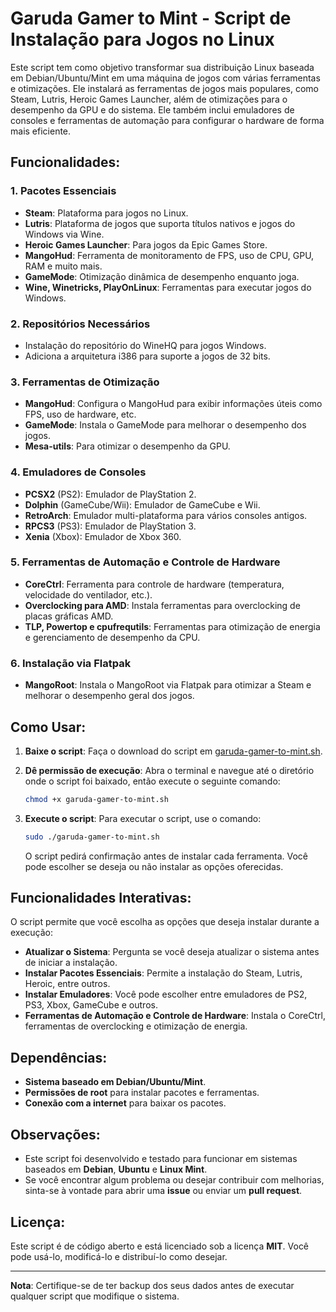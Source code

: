 
# Garuda Gamer to Mint - Script de Instalação para Jogos no Linux

Este script tem como objetivo transformar sua distribuição Linux baseada em Debian/Ubuntu/Mint em uma máquina de jogos com várias ferramentas e otimizações. Ele instalará as ferramentas de jogos mais populares, como Steam, Lutris, Heroic Games Launcher, além de otimizações para o desempenho da GPU e do sistema. Ele também inclui emuladores de consoles e ferramentas de automação para configurar o hardware de forma mais eficiente.

## Funcionalidades:

### 1. **Pacotes Essenciais**
   - **Steam**: Plataforma para jogos no Linux.
   - **Lutris**: Plataforma de jogos que suporta títulos nativos e jogos do Windows via Wine.
   - **Heroic Games Launcher**: Para jogos da Epic Games Store.
   - **MangoHud**: Ferramenta de monitoramento de FPS, uso de CPU, GPU, RAM e muito mais.
   - **GameMode**: Otimização dinâmica de desempenho enquanto joga.
   - **Wine, Winetricks, PlayOnLinux**: Ferramentas para executar jogos do Windows.

### 2. **Repositórios Necessários**
   - Instalação do repositório do WineHQ para jogos Windows.
   - Adiciona a arquitetura i386 para suporte a jogos de 32 bits.

### 3. **Ferramentas de Otimização**
   - **MangoHud**: Configura o MangoHud para exibir informações úteis como FPS, uso de hardware, etc.
   - **GameMode**: Instala o GameMode para melhorar o desempenho dos jogos.
   - **Mesa-utils**: Para otimizar o desempenho da GPU.
   
### 4. **Emuladores de Consoles**
   - **PCSX2** (PS2): Emulador de PlayStation 2.
   - **Dolphin** (GameCube/Wii): Emulador de GameCube e Wii.
   - **RetroArch**: Emulador multi-plataforma para vários consoles antigos.
   - **RPCS3** (PS3): Emulador de PlayStation 3.
   - **Xenia** (Xbox): Emulador de Xbox 360.

### 5. **Ferramentas de Automação e Controle de Hardware**
   - **CoreCtrl**: Ferramenta para controle de hardware (temperatura, velocidade do ventilador, etc.).
   - **Overclocking para AMD**: Instala ferramentas para overclocking de placas gráficas AMD.
   - **TLP, Powertop e cpufrequtils**: Ferramentas para otimização de energia e gerenciamento de desempenho da CPU.

### 6. **Instalação via Flatpak**
   - **MangoRoot**: Instala o MangoRoot via Flatpak para otimizar a Steam e melhorar o desempenho geral dos jogos.

## Como Usar:

1. **Baixe o script**:
   Faça o download do script em [garuda-gamer-to-mint.sh](./garuda-gamer-to-mint.sh).

2. **Dê permissão de execução**:
   Abra o terminal e navegue até o diretório onde o script foi baixado, então execute o seguinte comando:
   ```bash
   chmod +x garuda-gamer-to-mint.sh
   ```

3. **Execute o script**:
   Para executar o script, use o comando:
   ```bash
   sudo ./garuda-gamer-to-mint.sh
   ```
   O script pedirá confirmação antes de instalar cada ferramenta. Você pode escolher se deseja ou não instalar as opções oferecidas.

## Funcionalidades Interativas:

O script permite que você escolha as opções que deseja instalar durante a execução:

- **Atualizar o Sistema**: Pergunta se você deseja atualizar o sistema antes de iniciar a instalação.
- **Instalar Pacotes Essenciais**: Permite a instalação do Steam, Lutris, Heroic, entre outros.
- **Instalar Emuladores**: Você pode escolher entre emuladores de PS2, PS3, Xbox, GameCube e outros.
- **Ferramentas de Automação e Controle de Hardware**: Instala o CoreCtrl, ferramentas de overclocking e otimização de energia.

## Dependências:

- **Sistema baseado em Debian/Ubuntu/Mint**.
- **Permissões de root** para instalar pacotes e ferramentas.
- **Conexão com a internet** para baixar os pacotes.

## Observações:

- Este script foi desenvolvido e testado para funcionar em sistemas baseados em **Debian**, **Ubuntu** e **Linux Mint**.
- Se você encontrar algum problema ou desejar contribuir com melhorias, sinta-se à vontade para abrir uma **issue** ou enviar um **pull request**.

## Licença:

Este script é de código aberto e está licenciado sob a licença **MIT**. Você pode usá-lo, modificá-lo e distribuí-lo como desejar.

---

**Nota**: Certifique-se de ter backup dos seus dados antes de executar qualquer script que modifique o sistema.


